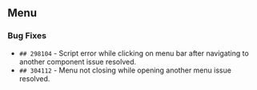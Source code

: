 ##  Menu

###    Bug Fixes

- `## 298104` - Script error while clicking on menu bar after navigating to another component issue resolved.
- `## 304112` - Menu not closing while opening another menu issue resolved.
